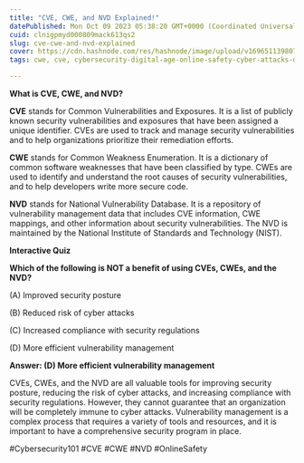 ```yaml
---
title: "CVE, CWE, and NVD Explained!"
datePublished: Mon Oct 09 2023 05:38:20 GMT+0000 (Coordinated Universal Time)
cuid: clnigpmyd000809mack613qs2
slug: cve-cwe-and-nvd-explained
cover: https://cdn.hashnode.com/res/hashnode/image/upload/v1696511398074/56507861-0602-4abf-8cc3-77fb67585d36.png
tags: cwe, cve, cybersecurity-digital-age-online-safety-cyber-attacks-data-protection-internet-security-cybercrime-phishing-scams-information-security-it-security, nvd

---
```


**What is CVE, CWE, and NVD?**

**CVE** stands for Common Vulnerabilities and Exposures. It is a list of publicly known security vulnerabilities and exposures that have been assigned a unique identifier. CVEs are used to track and manage security vulnerabilities and to help organizations prioritize their remediation efforts.

**CWE** stands for Common Weakness Enumeration. It is a dictionary of common software weaknesses that have been classified by type. CWEs are used to identify and understand the root causes of security vulnerabilities, and to help developers write more secure code.

**NVD** stands for National Vulnerability Database. It is a repository of vulnerability management data that includes CVE information, CWE mappings, and other information about security vulnerabilities. The NVD is maintained by the National Institute of Standards and Technology (NIST).

**Interactive Quiz**

**Which of the following is NOT a benefit of using CVEs, CWEs, and the NVD?**

(A) Improved security posture

(B) Reduced risk of cyber attacks

(C) Increased compliance with security regulations

(D) More efficient vulnerability management

**Answer: (D) More efficient vulnerability management**

CVEs, CWEs, and the NVD are all valuable tools for improving security posture, reducing the risk of cyber attacks, and increasing compliance with security regulations. However, they cannot guarantee that an organization will be completely immune to cyber attacks. Vulnerability management is a complex process that requires a variety of tools and resources, and it is important to have a comprehensive security program in place.

#Cybersecurity101 #CVE #CWE #NVD #OnlineSafety